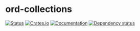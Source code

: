 # ord-collections

[![Status](https://github.com/fightling/ord-collections/actions/workflows/rust.yml/badge.svg)](https://github.com/fightling/ord-collections/actions)
[![Crates.io](https://img.shields.io/crates/v/ord-collections.svg)](https://crates.io/crates/ord-collections)
[![Documentation](https://docs.rs/ord-collections/badge.svg)](https://docs.rs/ord-collections/)
[![Dependency status](https://deps.rs/repo/github/fightling/ord-collections/status.svg)](https://deps.rs/repo/github/fightling/ord-collections)
